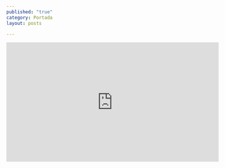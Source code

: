 ```yaml
---
published: "true"
category: Portada
layout: posts

---
```


<iframe width="560" height="315" src="http://www.youtube.com/embed/vlVtPkMZxtE" frameborder="0" allowfullscreen></iframe>
